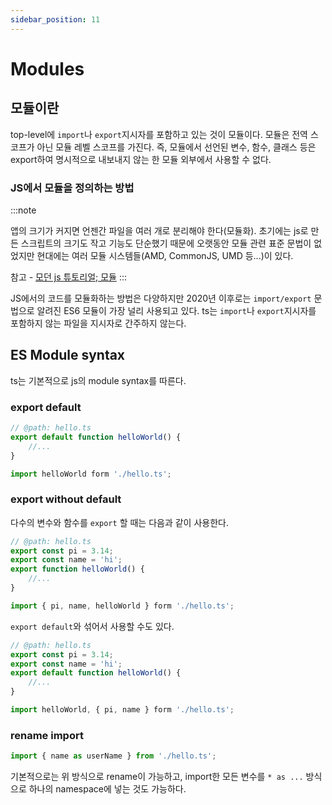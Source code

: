 ```yaml
---
sidebar_position: 11
---
```


# Modules


## 모듈이란

top-level에 `import`나 `export`지시자를 포함하고 있는 것이 모듈이다. 모듈은 전역 스코프가 아닌 모듈 레벨 스코프를 가진다. 즉, 모듈에서 선언된 변수, 함수, 클래스 등은 export하여 명시적으로 내보내지 않는 한 모듈 외부에서 사용할 수 없다.

### JS에서 모듈을 정의하는 방법

:::note

앱의 크기가 커지면 언젠간 파일을 여러 개로 분리해야 한다(모듈화). 초기에는 js로 만든 스크립트의 크기도 작고 기능도 단순했기 때문에 오랫동안 모듈 관련 표준 문법이 없었지만 현대에는 여러 모듈 시스템들(AMD, CommonJS, UMD 등...)이 있다. 

참고 - [모던 js 튜토리얼; 모듈](https://ko.javascript.info/modules-intro)
:::

JS에서의 코드를 모듈화하는 방법은 다양하지만 2020년 이후로는 `import/export` 문법으로 알려진 ES6 모듈이 가장 널리 사용되고 있다. ts는 `import`나 `export`지시자를 포함하지 않는 파일을 지시자로 간주하지 않는다.


## ES Module syntax

ts는 기본적으로 js의 module syntax를 따른다.
### export default

```ts
// @path: hello.ts
export default function helloWorld() {
    //...
}

import helloWorld form './hello.ts';
```

### export without default

다수의 변수와 함수를 `export` 할 때는 다음과 같이 사용한다.

```ts
// @path: hello.ts
export const pi = 3.14;
export const name = 'hi';
export function helloWorld() {
    //...
}

import { pi, name, helloWorld } form './hello.ts';
```

`export default`와 섞어서 사용할 수도 있다.

```ts
// @path: hello.ts
export const pi = 3.14;
export const name = 'hi';
export default function helloWorld() {
    //...
}

import helloWorld, { pi, name } form './hello.ts';
```
### rename import

```ts
import { name as userName } from './hello.ts';
```

기본적으로는 위 방식으로 rename이 가능하고, import한 모든 변수를 `* as ...` 방식으로 하나의 namespace에 넣는 것도 가능하다. 
